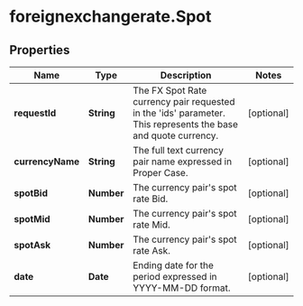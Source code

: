 # foreignexchangerate.Spot

## Properties

Name | Type | Description | Notes
------------ | ------------- | ------------- | -------------
**requestId** | **String** | The FX Spot Rate currency pair requested in the &#39;ids&#39; parameter. This represents the base and quote currency. | [optional] 
**currencyName** | **String** | The full text currency pair name expressed in Proper Case. | [optional] 
**spotBid** | **Number** | The currency pair&#39;s spot rate Bid. | [optional] 
**spotMid** | **Number** | The currency pair&#39;s spot rate Mid. | [optional] 
**spotAsk** | **Number** | The currency pair&#39;s spot rate Ask. | [optional] 
**date** | **Date** | Ending date for the period expressed in YYYY-MM-DD format. | [optional] 



